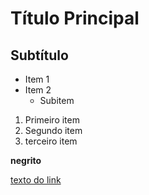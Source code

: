 # Título Principal 
## Subtítulo

- Item 1 
- Item 2
    - Subitem 

1. Primeiro item 
2. Segundo item
3. terceiro item 

**negrito**


[texto do link](https://www.youtube.com/watch?v=kB5e-gTAl_s)
